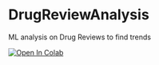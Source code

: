 # DrugReviewAnalysis
ML analysis on Drug Reviews to find trends

<a target="_blank" href="https://colab.research.google.com/drive/1uRc9exMVVDasgsu6Yi3IU7UYbOXq4Qvy?usp=sharing">
  <img src="https://colab.research.google.com/assets/colab-badge.svg" alt="Open In Colab"/>
</a>